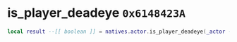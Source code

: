 # is_player_deadeye `0x6148423A`

```lua
local result --[[ boolean ]] = natives.actor.is_player_deadeye(_actor --[[ integer ]])
```